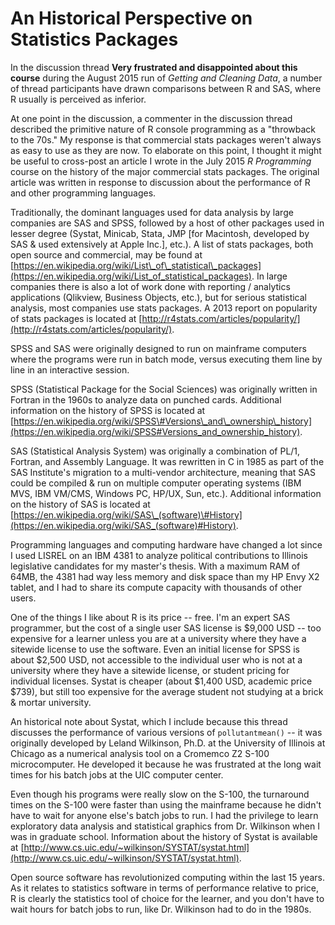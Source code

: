 # An Historical Perspective on Statistics Packages

In the discussion thread **Very frustrated and disappointed about this course** during the August 2015 run of *Getting and Cleaning Data*, a number of thread participants have drawn comparisons between R and SAS, where R usually is perceived as inferior.   

At one point in the discussion, a commenter in the discussion thread described the primitive nature of R console programming as a "throwback to the 70s."  My response is that commercial stats packages weren't always as easy to use as they are now. To elaborate on this point, I thought it might be useful to cross-post an article I wrote in the July 2015 _R Programming_ course on the history of the major commercial stats packages. The original article was written in response to discussion about the performance of R and other programming languages.       

Traditionally, the dominant languages used for data analysis by large companies are SAS and SPSS, followed by a host of other packages used in lesser degree (Systat, Minicab, Stata, JMP \[for Macintosh, developed by SAS & used extensively at Apple Inc.\], etc.). A list of stats packages, both open source and commercial, may be found at [https://en.wikipedia.org/wiki/List\_of\_statistical\_packages](https://en.wikipedia.org/wiki/List_of_statistical_packages).  In large companies there is also a lot of work done with reporting / analytics applications (Qlikview, Business Objects, etc.), but for serious statistical analysis, most companies use stats packages.  A 2013 report on popularity of stats packages is located at [http://r4stats.com/articles/popularity/](http://r4stats.com/articles/popularity/).   

SPSS and SAS were originally designed to run on mainframe computers where the programs were run in batch mode, versus executing them line by line in an interactive session.   

SPSS (Statistical Package for the Social Sciences) was originally written in Fortran in the 1960s to analyze data on punched cards. Additional information on the history of SPSS is located at [https://en.wikipedia.org/wiki/SPSS\#Versions\_and\_ownership\_history](https://en.wikipedia.org/wiki/SPSS#Versions_and_ownership_history).   

SAS (Statistical Analysis System) was originally a combination of PL/1, Fortran, and Assembly Language. It was rewritten in C in 1985 as part of the SAS Institute's migration to a multi-vendor architecture, meaning that SAS could be compiled & run on multiple computer operating systems (IBM MVS, IBM VM/CMS, Windows PC, HP/UX, Sun, etc.).  Additional information on the history of SAS is located at [https://en.wikipedia.org/wiki/SAS\_(software)\#History](https://en.wikipedia.org/wiki/SAS_(software)#History).   

Programming languages and computing hardware have changed a lot since I used LISREL on an IBM 4381 to analyze political contributions to Illinois legislative candidates for my master's thesis. With a maximum RAM of 64MB, the 4381 had way less memory and disk space than my HP Envy X2 tablet, and I had to share its compute capacity with thousands of other users.   

One of the things I like about R is its price -- free. I'm an expert SAS programmer, but the cost of a single user SAS license is $9,000 USD -- too expensive for a learner unless you are at a university where they have a sitewide license to use the software. Even an initial license for SPSS is about $2,500 USD, not accessible to the individual user who is not at a university where they have a sitewide license, or student pricing for individual licenses. Systat is cheaper (about $1,400 USD, academic price $739), but still too expensive for the average student not studying at a brick & mortar university.   

An historical note about Systat, which I include because this thread discusses the performance of various versions of `pollutantmean()` -- it was originally developed by Leland Wilkinson, Ph.D. at the University of Illinois at Chicago as a numerical analysis tool on a Cromemco Z2 S-100 microcomputer. He developed it because he was frustrated at the long wait times for his batch jobs at the UIC computer center.

Even though his programs were really slow on the S-100, the turnaround times on the S-100 were faster than using the mainframe because he didn't have to wait for anyone else's batch jobs to run. I had the privilege to learn exploratory data analysis and statistical graphics from Dr. Wilkinson when I was in graduate school.  Information about the history of Systat is available at [http://www.cs.uic.edu/~wilkinson/SYSTAT/systat.html](http://www.cs.uic.edu/~wilkinson/SYSTAT/systat.html).   

Open source software has revolutionized computing within the last 15 years. As it relates to statistics software in terms of performance relative to price, R is clearly the statistics tool of choice for the learner, and you don't have to wait hours for batch jobs to run, like Dr. Wilkinson had to do in the 1980s.   
